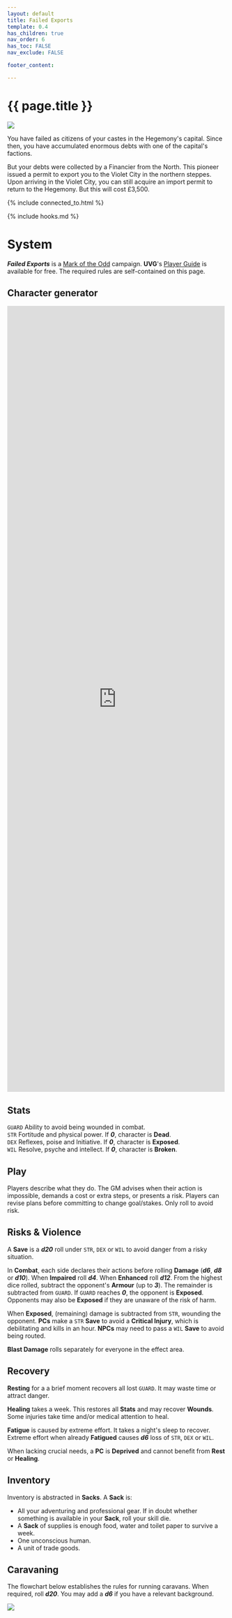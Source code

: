 ```yaml
---
layout: default
title: Failed Exports
template: 0.4
has_children: true
nav_order: 6
has_toc: FALSE
nav_exclude: FALSE

footer_content: 

---
```


# {{ page.title }}

![](../../imgs/gallery/e67928ac699fa366c598382ee730c936.jpg)

You have failed as citizens of your castes in the Hegemony's capital.
Since then, you have accumulated enormous debts with one of the capital's factions.

But your debts were collected by a Financier from the North.
This pioneer issued a permit to export you to the Violet City in the northern steppes.
Upon arriving in the Violet City, you can still acquire an import permit to return to the Hegemony.
But this will cost £3,500.

{% include connected_to.html %}

{% include hooks.md %}
# System

***Failed Exports*** is a <a href="https://www.bastionland.com/2020/11/mark-of-odd-licence-and-srd.html" target="_blank">Mark of the Odd</a> campaign.
**UVG**'s <a href="https://wizardthieffighter.itch.io/uvg-free-player-guide" target="_blank">Player Guide</a> is available for free.
The required rules are self-contained on this page.

## Character generator

<div style="height:45vh; width:110%;">
  <iframe
    src="https://null.perchance.org/chargedrpg"
    style="border:none; width:90%; height:100%;"
    allowfullscreen
  ></iframe>
</div>

## Stats

`GUARD` Ability to avoid being wounded in combat.  
`STR` Fortitude and physical power. If ***0***, character is **Dead**.  
`DEX` Reflexes, poise and Initiative. If ***0***, character is **Exposed**.  
`WIL` Resolve, psyche and intellect. If ***0***, character is **Broken**.  

## Play

Players describe what they do.
The GM advises when their action is impossible, demands a cost or extra steps, or presents a risk.
Players can revise plans before committing to change goal/stakes.
Only roll to avoid risk.

## Risks & Violence

A **Save** is a ***d20*** roll under `STR`, `DEX` or `WIL` to avoid danger from a risky situation.  

In **Combat**, each side declares their actions before rolling **Damage** (***d6***, ***d8*** or ***d10***).
When **Impaired** roll ***d4***.
When **Enhanced** roll ***d12***.
From the highest dice rolled, subtract the opponent's **Armour** (up to ***3***).
The remainder is subtracted from `GUARD`. 
If `GUARD` reaches ***0***, the opponent is **Exposed**.
Opponents may also be **Exposed** if they are unaware of the risk of harm.

When **Exposed**, (remaining) damage is subtracted from `STR`, wounding the opponent.
**PCs** make a `STR` **Save** to avoid a **Critical Injury**, which is debilitating and kills in an hour.
**NPCs** may need to pass a `WIL` **Save** to avoid being routed.

**Blast Damage** rolls separately for everyone in the effect area.  

## Recovery

**Resting** for a a brief moment recovers all lost `GUARD`. It may waste time or attract danger.   

**Healing** takes a week. This restores all **Stats** and may recover **Wounds**.
Some injuries take time and/or medical attention to heal.

**Fatigue** is caused by extreme effort.
It takes a night's sleep to recover.
Extreme effort when already **Fatigued** causes ***d6*** loss of `STR`, `DEX` or `WIL`.

When lacking crucial needs, a **PC** is **Deprived** and cannot benefit from **Rest** or **Healing**.

## Inventory

Inventory is abstracted in **Sacks**.
A **Sack** is:

- All your adventuring and professional gear. If in doubt whether something is available in your **Sack**, roll your skill die.
- A **Sack** of supplies is enough food, water and toilet paper to survive a week.
- One unconscious human.
- A unit of trade goods.

## Caravaning

The flowchart below establishes the rules for running caravans.
When required, roll ***d20***.
You may add a ***d6*** if you have a relevant background.

![](../../imgs/Screenshot%202025-05-12%20at%2017.53.24.png)